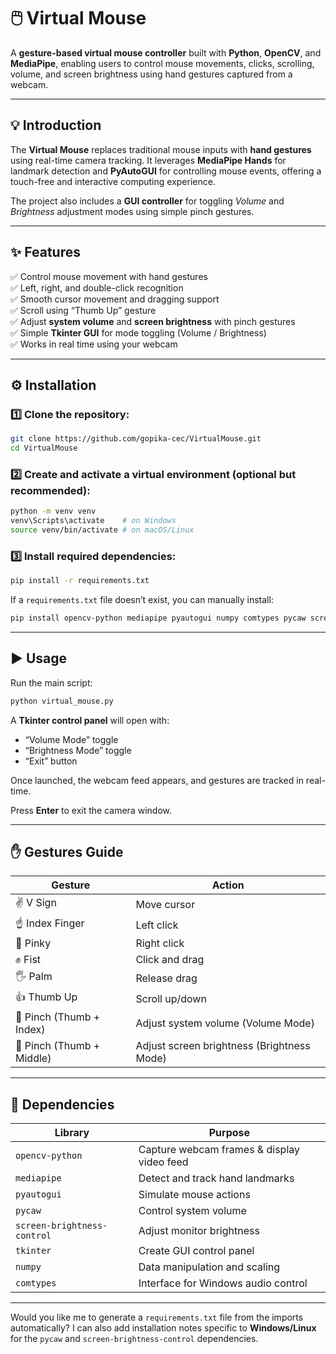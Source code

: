 
# 🖱️ Virtual Mouse

A **gesture-based virtual mouse controller** built with **Python**, **OpenCV**, and **MediaPipe**, enabling users to control mouse movements, clicks, scrolling, volume, and screen brightness using hand gestures captured from a webcam.

---

## 💡 Introduction

The **Virtual Mouse** replaces traditional mouse inputs with **hand gestures** using real-time camera tracking. It leverages **MediaPipe Hands** for landmark detection and **PyAutoGUI** for controlling mouse events, offering a touch-free and interactive computing experience.

The project also includes a **GUI controller** for toggling *Volume* and *Brightness* adjustment modes using simple pinch gestures.

---

## ✨ Features

✅ Control mouse movement with hand gestures  
✅ Left, right, and double-click recognition  
✅ Smooth cursor movement and dragging support  
✅ Scroll using “Thumb Up” gesture  
✅ Adjust **system volume** and **screen brightness** with pinch gestures  
✅ Simple **Tkinter GUI** for mode toggling (Volume / Brightness)  
✅ Works in real time using your webcam  

---

## ⚙️ Installation

### 1️⃣ Clone the repository:

```bash
git clone https://github.com/gopika-cec/VirtualMouse.git
cd VirtualMouse
```

### 2️⃣ Create and activate a virtual environment (optional but recommended):

```bash
python -m venv venv
venv\Scripts\activate    # on Windows
source venv/bin/activate # on macOS/Linux
```

### 3️⃣ Install required dependencies:

```bash
pip install -r requirements.txt
```

If a `requirements.txt` file doesn’t exist, you can manually install:

```bash
pip install opencv-python mediapipe pyautogui numpy comtypes pycaw screen-brightness-control tk
```

---

## ▶️ Usage

Run the main script:

```bash
python virtual_mouse.py
```

A **Tkinter control panel** will open with:

* “Volume Mode” toggle
* “Brightness Mode” toggle
* “Exit” button

Once launched, the webcam feed appears, and gestures are tracked in real-time.

Press **Enter** to exit the camera window.

---

## ✋ Gestures Guide

| Gesture                   | Action                                     |
| ------------------------- | ------------------------------------------ |
| ✌️ V Sign                 | Move cursor                                |
| ☝️ Index Finger           | Left click                                 |
| 🤙 Pinky                  | Right click                                |
| ✊ Fist                    | Click and drag                             |
| 🖐 Palm                   | Release drag                               |
| 👍 Thumb Up               | Scroll up/down                             |
| 🤏 Pinch (Thumb + Index)  | Adjust system volume (Volume Mode)         |
| 🤏 Pinch (Thumb + Middle) | Adjust screen brightness (Brightness Mode) |

---

## 🧩 Dependencies

| Library                     | Purpose                                    |
| --------------------------- | ------------------------------------------ |
| `opencv-python`             | Capture webcam frames & display video feed |
| `mediapipe`                 | Detect and track hand landmarks            |
| `pyautogui`                 | Simulate mouse actions                     |
| `pycaw`                     | Control system volume                      |
| `screen-brightness-control` | Adjust monitor brightness                  |
| `tkinter`                   | Create GUI control panel                   |
| `numpy`                     | Data manipulation and scaling              |
| `comtypes`                  | Interface for Windows audio control        |

---




Would you like me to generate a `requirements.txt` file from the imports automatically?
I can also add installation notes specific to **Windows/Linux** for the `pycaw` and `screen-brightness-control` dependencies.
